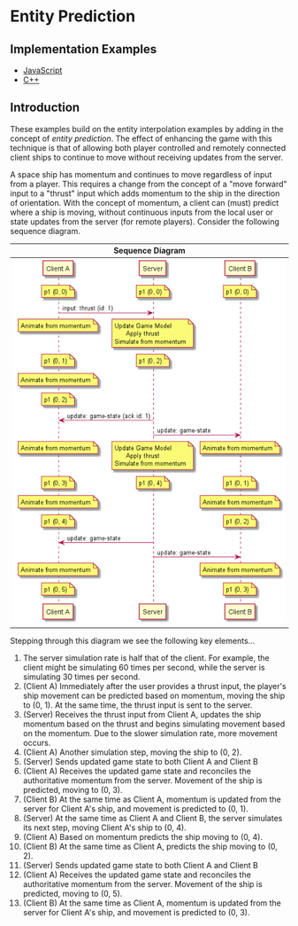 # Entity Prediction

## Implementation Examples

* [JavaScript](https://github.com/ProfPorkins/GameTech/tree/master/JavaScript/Multiplayer/Step%204%20-%20Entity%20Prediction)
* [C++](https://github.com/ProfPorkins/GameTech/tree/master/C%2B%2B/Multiplayer/Step%204%20-%20Entity%20Prediction)

## Introduction

These examples build on the entity interpolation examples by adding in the concept of _entity prediction_.  The effect of enhancing the game with this technique is that of allowing both player controlled and remotely connected client ships to continue to move without receiving updates from the server.

A space ship has momentum and continues to move regardless of input from a player.  This requires a change from the concept of a "move forward" input to a "thrust" input which adds momentum to the ship in the direction of orientation.  With the concept of momentum, a client can (must) predict where a ship is moving, without continuous inputs from the local user or state updates from the server (for remote players).  Consider the following sequence diagram.

Sequence Diagram |
-----------------|
![Entity Interpolation - Sequence](https://github.com/ProfPorkins/GameTech/blob/master/doc/Multiplayer/images/Entity%20Prediction%20-%20Sequence.png) |

Stepping through this diagram we see the following key elements...

1. The server simulation rate is half that of the client.  For example, the client might be simulating 60 times per second, while the server is simulating 30 times per second.
1. (Client A) Immediately after the user provides a thrust input, the player's ship movement can be predicted based on momentum, moving the ship to (0, 1).  At the same time, the thrust input is sent to the server.
1. (Server) Receives the thrust input from Client A, updates the ship momentum based on the thrust and begins simulating movement based on the momentum.  Due to the slower simulation rate, more movement occurs.
1. (Client A) Another simulation step, moving the ship to (0, 2).
1. (Server) Sends updated game state to both Client A and Client B
1. (Client A) Receives the updated game state and reconciles the authoritative momentum from the server.  Movement of the ship is predicted, moving to (0, 3).
1. (Client B) At the same time as Client A, momentum is updated from the server for Client A's ship, and movement is predicted to (0, 1).
1. (Server) At the same time as Client A and Client B, the server simulates its next step, moving Client A's ship to (0, 4).
1. (Client A) Based on momentum predicts the ship moving to (0, 4).
1. (Client B) At the same time as Client A, predicts the ship moving to (0, 2).
1. (Server) Sends updated game state to both Client A and Client B
1. (Client A) Receives the updated game state and reconciles the authoritative momentum from the server.  Movement of the ship is predicted, moving to (0, 5).
1. (Client B) At the same time as Client A, momentum is updated from the server for Client A's ship, and movement is predicted to (0, 3).
